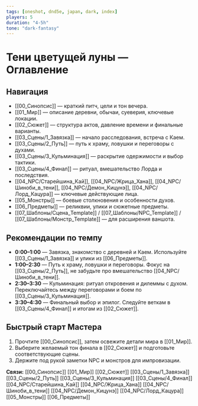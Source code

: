 ```yaml
---
tags: [oneshot, dnd5e, japan, dark, index]
players: 5
duration: "4-5h"
tone: "dark-fantasy"
---
```


# Тени цветущей луны — Оглавление

## Навигация
- [[00_Синопсис]] — краткий питч, цели и тон вечера.
- [[01_Мир]] — описание деревни, обычаи, суеверия, ключевые локации.
- [[02_Сюжет]] — структура актов, давление времени и финальные варианты.
- [[03_Сцены/1_Завязка]] — начало расследования, встреча с Каем.
- [[03_Сцены/2_Путь]] — путь к храму, ловушки и переговоры с духами.
- [[03_Сцены/3_Кульминация]] — раскрытие одержимости и выбор тактики.
- [[03_Сцены/4_Финал]] — ритуал, вмешательство Лорда и последствия.
- [[04_NPC/Старейшина_Кай]], [[04_NPC/Жрица_Хана]], [[04_NPC/Шиноби_в_тени]], [[04_NPC/Демон_Кицунэ]], [[04_NPC/Лорд_Кацура]] — ключевые действующие лица.
- [[05_Монстры]] — боевые столкновения и особенности духов.
- [[06_Предметы]] — реликвии, улики и сюжетные предметы.
- [[07_Шаблоны/Сцена_Template]] / [[07_Шаблоны/NPC_Template]] / [[07_Шаблоны/Монстр_Template]] — для расширения ваншота.

## Рекомендации по темпу
- **0:00–1:00** — Завязка, знакомство с деревней и Каем. Используйте [[03_Сцены/1_Завязка]] и улики из [[06_Предметы]].
- **1:00–2:30** — Путь к храму, ловушки и переговоры. Фокус на [[03_Сцены/2_Путь]], не забудьте про вмешательство [[04_NPC/Шиноби_в_тени]].
- **2:30–3:30** — Кульминация: ритуал откровения и дилеммы с духом. Переключайтесь между переговорами и боем по [[03_Сцены/3_Кульминация]].
- **3:30–4:30** — Финальный выбор и эпилог. Следуйте веткам в [[03_Сцены/4_Финал]] и итогам из [[02_Сюжет]].

## Быстрый старт Мастера
1. Прочтите [[00_Синопсис]], затем освежите детали мира в [[01_Мир]].
2. Выберите желаемый тон финала в [[02_Сюжет]] и подготовьте соответствующие сцены.
3. Держите под рукой заметки NPC и монстров для импровизации.

**Связи:** [[00_Синопсис]] [[01_Мир]] [[02_Сюжет]] [[03_Сцены/1_Завязка]] [[03_Сцены/2_Путь]] [[03_Сцены/3_Кульминация]] [[03_Сцены/4_Финал]] [[04_NPC/Старейшина_Кай]] [[04_NPC/Жрица_Хана]] [[04_NPC/Шиноби_в_тени]] [[04_NPC/Демон_Кицунэ]] [[04_NPC/Лорд_Кацура]] [[05_Монстры]] [[06_Предметы]]
